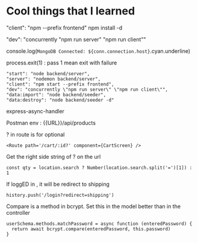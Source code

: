 # Cool things that I learned
 "client": "npm --prefix frontend"
 npm install -d  <package name> 

 "dev": "concurrently \"npm run server\" \"npm run client\""

 console.log(`MongoDB Connected: ${conn.connection.host}`.cyan.underline)

  process.exit(1) : pass 1 mean exit with failure

```
"start": "node backend/server",
"server": "nodemon backend/server",
"client": "npm start --prefix frontend",
"dev": "concurrently \"npm run server\" \"npm run client\"",
"data:import": "node backend/seeder",
"data:destroy": "node backend/seeder -d"
```

express-async-handler

Postman env : {{URL}}/api/products

? in route is for optional
```
<Route path='/cart/:id?' component={CartScreen} />
```

Get the right side string of ? on the url
```
const qty = location.search ? Number(location.search.split('=')[1]) : 1
```


If loggED in , it will be redirect to shipping
```
history.push('/login?redirect=shipping')
```

Compare is a method in bcrypt. Set this in the model better than in the controller
```
userSchema.methods.matchPassword = async function (enteredPassword) {
  return await bcrypt.compare(enteredPassword, this.password)
}
```
